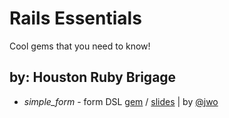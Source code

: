 Rails Essentials
================

Cool gems that you need to know!

by: Houston Ruby Brigage
------------------------

* *simple_form* - form DSL [gem](https://github.com/plataformatec/simple_form) / [slides](https://speakerdeck.com/u/jwo/p/houstonruby-simple-form) | by [@jwo](http://github.comjwo)

